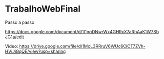 # TrabalhoWebFinal

Passo a passo

https://docs.google.com/document/d/1I1nqDNwrWx4GHRxX7aRhAaK1W7SbJG1a/edit

Video: https://drive.google.com/file/d/1MoL3RRruV6WUc6CiCT7ZVh-HViJiGqQE/view?usp=sharing
